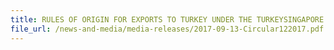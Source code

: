 ```yaml
---
title: RULES OF ORIGIN FOR EXPORTS TO TURKEY UNDER THE TURKEYSINGAPORE FREE TRADE AGREEMENT (TRSFTA)
file_url: /news-and-media/media-releases/2017-09-13-Circular122017.pdf
---
```


